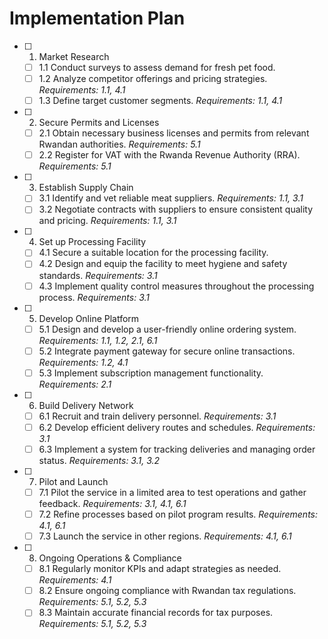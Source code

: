 # Implementation Plan

- [ ] 1. Market Research
  - [ ] 1.1 Conduct surveys to assess demand for fresh pet food.
  - [ ] 1.2 Analyze competitor offerings and pricing strategies. _Requirements: 1.1, 4.1_
  - [ ] 1.3 Define target customer segments. _Requirements: 1.1, 4.1_
- [ ] 2. Secure Permits and Licenses
  - [ ] 2.1 Obtain necessary business licenses and permits from relevant Rwandan authorities. _Requirements: 5.1_
  - [ ] 2.2 Register for VAT with the Rwanda Revenue Authority (RRA). _Requirements: 5.1_
- [ ] 3. Establish Supply Chain
  - [ ] 3.1 Identify and vet reliable meat suppliers. _Requirements: 1.1, 3.1_
  - [ ] 3.2 Negotiate contracts with suppliers to ensure consistent quality and pricing. _Requirements: 1.1, 3.1_
- [ ] 4. Set up Processing Facility
  - [ ] 4.1 Secure a suitable location for the processing facility.
  - [ ] 4.2 Design and equip the facility to meet hygiene and safety standards. _Requirements: 3.1_
  - [ ] 4.3 Implement quality control measures throughout the processing process. _Requirements: 3.1_
- [ ] 5. Develop Online Platform
  - [ ] 5.1 Design and develop a user-friendly online ordering system. _Requirements: 1.1, 1.2, 2.1, 6.1_
  - [ ] 5.2 Integrate payment gateway for secure online transactions. _Requirements: 1.2, 4.1_
  - [ ] 5.3 Implement subscription management functionality. _Requirements: 2.1_
- [ ] 6. Build Delivery Network
  - [ ] 6.1 Recruit and train delivery personnel. _Requirements: 3.1_
  - [ ] 6.2 Develop efficient delivery routes and schedules. _Requirements: 3.1_
  - [ ] 6.3 Implement a system for tracking deliveries and managing order status. _Requirements: 3.1, 3.2_
- [ ] 7. Pilot and Launch
  - [ ] 7.1 Pilot the service in a limited area to test operations and gather feedback. _Requirements: 3.1, 4.1, 6.1_
  - [ ] 7.2 Refine processes based on pilot program results. _Requirements: 4.1, 6.1_
  - [ ] 7.3 Launch the service in other regions. _Requirements: 4.1, 6.1_
- [ ] 8. Ongoing Operations & Compliance
  - [ ] 8.1 Regularly monitor KPIs and adapt strategies as needed. _Requirements: 4.1_
  - [ ] 8.2 Ensure ongoing compliance with Rwandan tax regulations. _Requirements: 5.1, 5.2, 5.3_
  - [ ] 8.3 Maintain accurate financial records for tax purposes. _Requirements: 5.1, 5.2, 5.3_
